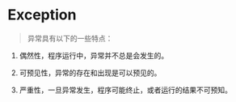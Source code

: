 # Exception

> 异常具有以下的一些特点： 

1. 偶然性，程序运行中，异常并不总是会发生的。

2. 可预见性，异常的存在和出现是可以预见的。 

3. 严重性，一旦异常发生，程序可能终止，或者运行的结果不可预知。 

